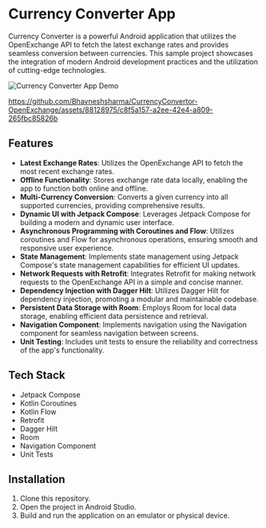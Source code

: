 # Currency Converter App

Currency Converter is a powerful Android application that utilizes the OpenExchange API to fetch the latest exchange rates and provides seamless conversion between currencies. This sample project showcases the integration of modern Android development practices and the utilization of cutting-edge technologies.

![Currency Converter App Demo](https://github.com/Bhavneshsharma/CurrencyConvertor-OpenExchange/assets/88128975/c8f5a157-a2ee-42e4-a809-265fbc85826b)

https://github.com/Bhavneshsharma/CurrencyConvertor-OpenExchange/assets/88128975/c8f5a157-a2ee-42e4-a809-265fbc85826b



## Features

- **Latest Exchange Rates**: Utilizes the OpenExchange API to fetch the most recent exchange rates.
- **Offline Functionality**: Stores exchange rate data locally, enabling the app to function both online and offline.
- **Multi-Currency Conversion**: Converts a given currency into all supported currencies, providing comprehensive results.
- **Dynamic UI with Jetpack Compose**: Leverages Jetpack Compose for building a modern and dynamic user interface.
- **Asynchronous Programming with Coroutines and Flow**: Utilizes coroutines and Flow for asynchronous operations, ensuring smooth and responsive user experience.
- **State Management**: Implements state management using Jetpack Compose's state management capabilities for efficient UI updates.
- **Network Requests with Retrofit**: Integrates Retrofit for making network requests to the OpenExchange API in a simple and concise manner.
- **Dependency Injection with Dagger Hilt**: Utilizes Dagger Hilt for dependency injection, promoting a modular and maintainable codebase.
- **Persistent Data Storage with Room**: Employs Room for local data storage, enabling efficient data persistence and retrieval.
- **Navigation Component**: Implements navigation using the Navigation component for seamless navigation between screens.
- **Unit Testing**: Includes unit tests to ensure the reliability and correctness of the app's functionality.

## Tech Stack

- Jetpack Compose
- Kotlin Coroutines
- Kotlin Flow
- Retrofit
- Dagger Hilt
- Room
- Navigation Component
- Unit Tests

## Installation

1. Clone this repository.
2. Open the project in Android Studio.
3. Build and run the application on an emulator or physical device.
